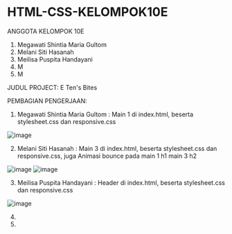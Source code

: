 # HTML-CSS-KELOMPOK10E

ANGGOTA KELOMPOK 10E
1. Megawati Shintia Maria Gultom
2. Melani Siti Hasanah
3. Meilisa Puspita Handayani
4. M
5. M

JUDUL PROJECT: 
E Ten's Bites

PEMBAGIAN PENGERJAAN:
1. Megawati Shintia Maria Gultom : Main 1 di index.html, beserta stylesheet.css dan responsive.css

![image](https://user-images.githubusercontent.com/72775473/137436538-cc7396fd-d35f-4924-96ab-54607f7de5c5.png)

2. Melani Siti Hasanah : Main 3 di index.html, beserta stylesheet.css dan responsive.css, juga Animasi bounce pada main 1 h1 main 3 h2

![image](https://user-images.githubusercontent.com/72775473/137417953-c3239c67-cead-4db7-b7df-735d8fd39d8d.png)
![image](https://user-images.githubusercontent.com/72775473/137418279-4b5a787c-a238-4b4c-8be1-8dfa403f47eb.png)

3. Meilisa Puspita Handayani : Header di index.html, beserta stylesheet.css dan responsive.css

![image](https://user-images.githubusercontent.com/72775473/137436490-909962c0-fbbf-4419-941d-506fff71f3d5.png)

4.
5.
